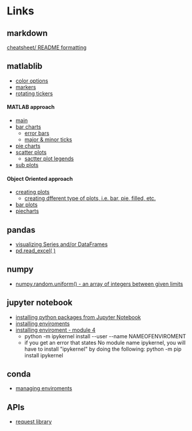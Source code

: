 # Links
## markdown
[cheatsheet/ README formatting](https://github.com/adam-p/markdown-here/wiki/Markdown-Cheatsheet)
<br>
## matlablib
  * [color options](https://matplotlib.org/3.1.1/gallery/color/named_colors.html)
  * [markers](https://matplotlib.org/3.1.3/api/markers_api.html)
  * [rotating tickers](https://matplotlib.org/3.1.1/gallery/ticks_and_spines/ticklabels_rotation.html)

#### MATLAB approach
   * [main](https://matplotlib.org/3.1.1/api/pyplot_summary.html) 
   * [bar charts](https://matplotlib.org/3.1.0/api/_as_gen/matplotlib.pyplot.bar.html)
     * [error bars](https://matplotlib.org/3.1.1/api/_as_gen/matplotlib.pyplot.errorbar.html) 
     * [major & minor ticks](https://courses.bootcampspot.com/courses/482/pages/5-dot-1-9-chart-extras?module_item_id=123655)
   * [pie charts](https://matplotlib.org/3.1.1/api/_as_gen/matplotlib.pyplot.pie.html#matplotlib.pyplot.scatter)
   * [scatter plots](https://matplotlib.org/3.1.0/api/_as_gen/matplotlib.pyplot.scatter.html)
     * [sactter plot legends](https://matplotlib.org/3.1.0/gallery/lines_bars_and_markers/scatter_with_legend.html#sphx-glr-gallery-lines-bars-and-markers-scatter-with-legend-py)
   * [sub plots](https://matplotlib.org/3.3.3/api/_as_gen/matplotlib.pyplot.subplots.html)
#### Object Oriented approach
   * [creating plots](https://matplotlib.org/3.1.0/api/_as_gen/matplotlib.axes.Axes.plot.html)
     * [creating dfferent type of plots, i.e. bar, pie, filled, etc.](https://matplotlib.org/3.1.0/api/axes_api.html)
   * [bar plots](https://matplotlib.org/3.1.1/api/_as_gen/matplotlib.axes.Axes.bar.html)
   * [piecharts](https://matplotlib.org/3.1.0/api/_as_gen/matplotlib.axes.Axes.pie.html)

## pandas
  * [visualizing Series and/or DataFrames](https://pandas.pydata.org/pandas-docs/stable/user_guide/visualization.html)
  * [pd.read_excel( )](https://pandas.pydata.org/pandas-docs/stable/reference/api/pandas.read_excel.html)
## numpy
  * [numpy.random.uniform() - an array of integers between given limits](https://numpy.org/doc/stable/reference/random/generated/numpy.random.uniform.html)
## jupyter notebook
  * [installing python packages from Jupyter Notebook](https://jakevdp.github.io/blog/2017/12/05/installing-python-packages-from-jupyter/)
  * [installing enviroments](https://ipython.readthedocs.io/en/stable/install/kernel_install.html#kernels-for-different-environments)
  * [installing enviroment - module 4](https://courses.bootcampspot.com/courses/482/pages/4-dot-3-1-start-your-jupyter-notebook-server?module_item_id=123264)
    * python -m ipykernel install --user --name NAMEOFENVIROMENT
    * if you get an error that states No module name ipykernel, you will have to install "ipykernel" by doing the following: python -m pip install ipykernel
## conda
   * [managing enviroments](https://docs.conda.io/projects/conda/en/latest/user-guide/tasks/manage-environments.html#viewing-a-list-of-the-packages-in-an-environment)
## APIs
   * [request library](https://requests.kennethreitz.org/en/master/)
